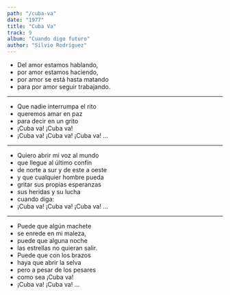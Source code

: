```yaml
---
path: "/cuba-va"
date: "1977"
title: "Cuba Va"
track: 9
album: "Cuando digo futuro"
author: "Silvio Rodríguez"
---
```


- Del amor estamos hablando,
- por amor estamos haciendo,
- por amor se está hasta matando
- para por amor seguir trabajando.

---

- Que nadie interrumpa el rito
- queremos amar en paz
- para decir en un grito
- ¡Cuba va! ¡Cuba va!
- ¡Cuba va! ¡Cuba va! ¡Cuba va! ...

---

- Quiero abrir mi voz al mundo
- que llegue al último confín
- de norte a sur y de este a oeste
- y que cualquier hombre pueda
- gritar sus propias esperanzas
- sus heridas y su lucha
- cuando diga:
- ¡Cuba va! ¡Cuba va! ¡Cuba va! ...

---

- Puede que algún machete
- se enrede en mi maleza,
- puede que alguna noche
- las estrellas no quieran salir.
- Puede que con los brazos
- haya que abrir la selva
- pero a pesar de los pesares
- como sea ¡Cuba va!
- ¡Cuba va! ¡Cuba va! ...
